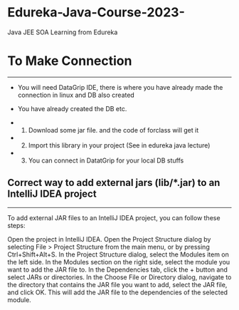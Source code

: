 # Edureka-Java-Course-2023-
Java JEE SOA Learning from Edureka


# To Make Connection
---------

* You will need DataGrip IDE, there is where you have already made the connection in linux and DB also created
* You have already created the DB etc.

* 1. Download some jar file. and the code of forclass will get it
* 2. Import this library in your project (See in edureka java lecture)
* 3. You can connect in DatatGrip for your local DB stuffs




## Correct way to add external jars (lib/*.jar) to an IntelliJ IDEA project
---------
To add external JAR files to an IntelliJ IDEA project, you can follow these steps:

Open the project in IntelliJ IDEA.
Open the Project Structure dialog by selecting File > Project Structure from the main menu, or by pressing Ctrl+Shift+Alt+S.
In the Project Structure dialog, select the Modules item on the left side.
In the Modules section on the right side, select the module you want to add the JAR file to.
In the Dependencies tab, click the + button and select JARs or directories.
In the Choose File or Directory dialog, navigate to the directory that contains the JAR file you want to add, select the JAR file, and click OK.
This will add the JAR file to the dependencies of the selected module.
